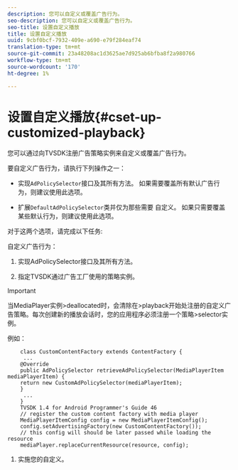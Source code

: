 ```yaml
---
description: 您可以自定义或覆盖广告行为。
seo-description: 您可以自定义或覆盖广告行为。
seo-title: 设置自定义播放
title: 设置自定义播放
uuid: 9cbf0bcf-7932-409e-a690-e79f284eaf74
translation-type: tm+mt
source-git-commit: 23a48208ac1d3625ae7d925ab6bfba8f2a980766
workflow-type: tm+mt
source-wordcount: '170'
ht-degree: 1%

---
```



# 设置自定义播放{#cset-up-customized-playback}

您可以通过向TVSDK注册广告策略实例来自定义或覆盖广告行为。

要自定义广告行为，请执行下列操作之一：

* 实现`AdPolicySelector`接口及其所有方法。
如果需要覆盖所有默认广告行为，则建议使用此选项。

* 扩展`DefaultAdPolicySelector`类并仅为那些需要
自定义。
如果只需要覆盖某些默认行为，则建议使用此选项。

对于这两个选项，请完成以下任务:

自定义广告行为：

1. 实现AdPolicySelector接口及其所有方法。

1. 指定TVSDK通过广告工厂使用的策略实例。

>[!IMPORTANT]
>
>当MediaPlayer实例>deallocated时，会清除在>playback开始处注册的自定义广告策略。每次创建新的播放会话时，您的应用程序必须注册一个策略>selector实例。

例如：

```
    class CustomContentFactory extends ContentFactory {
     ...
    @Override
    public AdPolicySelector retrieveAdPolicySelector(MediaPlayerItem mediaPlayerItem) {
    return new CustomAdPolicySelector(mediaPlayerItem);
    }
     ...
    }
    TVSDK 1.4 for Android Programmer's Guide 46
    // register the custom content factory with media player
    MediaPlayerItemConfig config = new MediaPlayerItemConfig();
    config.setAdvertisingFactory(new CustomContentFactory());
    // this config will should be later passed while loading the resource
    mediaPlayer.replaceCurrentResource(resource, config);
```

1. 实施您的自定义。